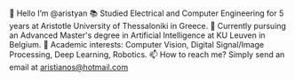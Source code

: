 👋 Hello I’m @aristyan
📚 Studied Electrical and Computer Engineering for 5 years at Aristotle University of Thessaloniki in Greece.
🌱 Currently pursuing an Advanced Master's degree in Artificial Intelligence at KU Leuven in Belgium.
👀 Academic interests: Computer Vision, Digital Signal/Image Processing, Deep Learning, Robotics.
📫 How to reach me? Simply send an email at aristianos@hotmail.com
